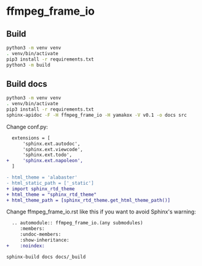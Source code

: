 # ffmpeg_frame_io

## Build

```bash
python3 -m venv venv
. venv/bin/activate
pip3 install -r requirements.txt
python3 -m build
```

## Build docs

```bash
python3 -m venv venv
. venv/bin/activate
pip3 install -r requirements.txt
sphinx-apidoc -F -H ffmpeg_frame_io -H yamakox -V v0.1 -o docs src
```

Change conf.py:

```diff
  extensions = [
      'sphinx.ext.autodoc',
      'sphinx.ext.viewcode',
      'sphinx.ext.todo',
+     'sphinx.ext.napoleon',
  ]

- html_theme = 'alabaster'
- html_static_path = ['_static']
+ import sphinx_rtd_theme
+ html_theme = "sphinx_rtd_theme"
+ html_theme_path = [sphinx_rtd_theme.get_html_theme_path()]
```

Change ffmpeg_frame_io.rst like this if you want to avoid Sphinx's warning:

```diff
  .. automodule:: ffmpeg_frame_io.(any submodules)
     :members:
     :undoc-members:
     :show-inheritance:
+    :noindex:
```

```bash
sphinx-build docs docs/_build
```
